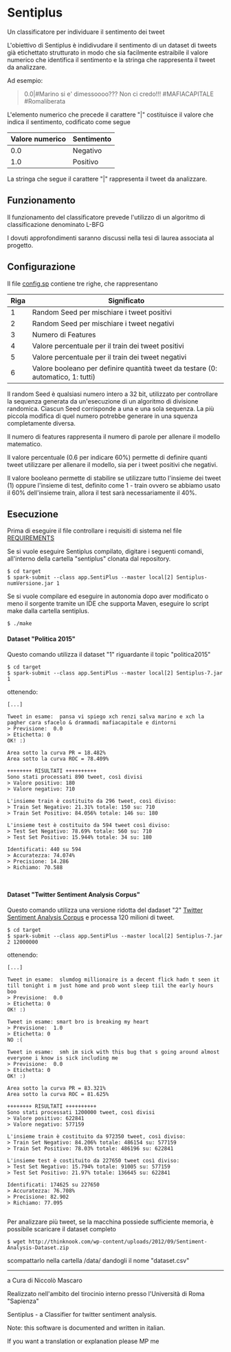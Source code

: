 # Sentiplus
Un classificatore per individuare il sentimento dei tweet

L'obiettivo di Sentiplus è indidivudare il sentimento di un dataset di tweets già etichettato strutturato in modo che sia facilmente estraibile il valore numerico che identifica il sentimento e la stringa che rappresenta il tweet da analizzare. 

Ad esempio:

> 0.0|#Marino si e' dimessoooo??? Non ci credo!!!   #MAFIACAPITALE  #Romaliberata

L'elemento numerico che precede il carattere \"|\" costituisce il valore che indica il sentimento, codificato come segue

Valore numerico | Sentimento
------------ | -------------
0.0 | Negativo
1.0 | Positivo

La stringa che segue il carattere \"|\" rappresenta il tweet da analizzare.



## Funzionamento

Il funzionamento del classificatore prevede l'utilizzo di un algoritmo di classificazione denominato L-BFG

I dovuti approfondimenti saranno discussi nella tesi di laurea associata al progetto.

## Configurazione

Il file [config.sp](https://github.com/mascarock/sentiplus/blob/master/target/data/config.sp) contiene tre righe, che rappresentano

Riga| Significato
------------ | -------------
1 | Random Seed per mischiare i tweet positivi
2 | Random Seed per mischiare i tweet negativi
3 | Numero di Features
4 | Valore percentuale per il train dei tweet positivi
5 | Valore percentuale per il train dei tweet negativi
6 | Valore booleano per definire quantità tweet da testare (0: automatico, 1: tutti)

Il random Seed è qualsiasi numero intero a 32 bit, utilizzato per controllare la sequenza generata da un'esecuzione di un algoritmo di divisione randomica. Ciascun Seed corrisponde a una e una sola sequenza. La più piccola modifica di quel numero potrebbe generare in una squenza completamente diversa.

Il numero di features rappresenta il numero di parole per allenare il modello matematico.

Il valore percentuale (0.6 per indicare 60%) permette di definire quanti tweet utilizzare per allenare il modello, sia per i tweet positivi che negativi.

Il valore booleano permette di stabilire se utilizzare tutto l'insieme dei tweet (1) oppure l'insieme di test, definito come 1 - train ovvero se abbiamo usato il 60% dell'insieme train, allora il test sarà necessariamente il 40%.


## Esecuzione

Prima di eseguire il file controllare i requisiti di sistema nel file [REQUIREMENTS](https://github.com/mascarock/sentiplus/blob/master/REQUIREMENTS)

Se si vuole eseguire Sentiplus compilato, digitare i seguenti comandi, all'interno della cartella "sentiplus" clonata dal repository.

```shell
$ cd target
$ spark-submit --class app.SentiPlus --master local[2] Sentiplus-numVersione.jar 1 

```

Se si vuole compilare ed eseguire in autonomia dopo aver modificato o meno il sorgente tramite un IDE che supporta Maven, eseguire lo script make dalla cartella sentiplus.

```shell
$ ./make
```

#### Dataset "Politica 2015"

Questo comando utilizza il dataset "1" riguardante il topic "politica2015"

```shell
$ cd target
$ spark-submit --class app.SentiPlus --master local[2] Sentiplus-7.jar 1 
```
ottenendo:

```
[...]

Tweet in esame:  pansa vi spiego xch renzi salva marino e xch la pagher cara sfacelo & drammadi mafiacapitale e dintorni 
> Previsione:  0.0
> Etichetta: 0 
OK! :) 

Area sotto la curva PR = 18.482% 
Area sotto la curva ROC = 78.409%

++++++++ RISULTATI ++++++++++
Sono stati processati 890 tweet, così divisi
> Valore positivo: 180
> Valore negativo: 710

L'insieme train è costituito da 296 tweet, così diviso: 
> Train Set Negativo: 21.31% totale: 150 su: 710
> Train Set Positivo: 84.056% totale: 146 su: 180

L'insieme test è costituito da 594 tweet così diviso: 
> Test Set Negativo: 78.69% totale: 560 su: 710
> Test Set Positivo: 15.944% totale: 34 su: 180

Identificati: 440 su 594
> Accuratezza: 74.074%
> Precisione: 14.286
> Richiamo: 70.588



```
#### Dataset "Twitter Sentiment Analysis Corpus"

Questo comando utilizza una versione ridotta del dadaset "2" [Twitter Sentiment Analysis Corpus](http://thinknook.com/twitter-sentiment-analysis-training-corpus-dataset-2012-09-22/)
e processa 120 milioni di tweet.

```shell
$ cd target
$ spark-submit --class app.SentiPlus --master local[2] Sentiplus-7.jar 2 12000000
```
ottenendo:

```
[...]

Tweet in esame:  slumdog millionaire is a decent flick hadn t seen it till tonight i m just home and prob wont sleep tiil the early hours boo 
> Previsione:  0.0
> Etichetta: 0 
OK! :) 

Tweet in esame: smart bro is breaking my heart 
> Previsione:  1.0
> Etichetta: 0 
NO :( 

Tweet in esame:  smh im sick with this bug that s going around almost everyone i know is sick including me 
> Previsione:  0.0
> Etichetta: 0 
OK! :) 

Area sotto la curva PR = 83.321% 
Area sotto la curva ROC = 81.625%

++++++++ RISULTATI ++++++++++
Sono stati processati 1200000 tweet, così divisi
> Valore positivo: 622841
> Valore negativo: 577159

L'insieme train è costituito da 972350 tweet, così diviso: 
> Train Set Negativo: 84.206% totale: 486154 su: 577159
> Train Set Positivo: 78.03% totale: 486196 su: 622841

L'insieme test è costituito da 227650 tweet così diviso: 
> Test Set Negativo: 15.794% totale: 91005 su: 577159
> Test Set Positivo: 21.97% totale: 136645 su: 622841

Identificati: 174625 su 227650
> Accuratezza: 76.708%
> Precisione: 82.902
> Richiamo: 77.095


```

Per analizzare più tweet, se la macchina possiede sufficiente memoria, è possibile scaricare il dataset completo

```shell
$ wget http://thinknook.com/wp-content/uploads/2012/09/Sentiment-Analysis-Dataset.zip
```

scompattarlo nella cartella /data/ dandogli il nome "dataset.csv"


---

a Cura di Niccolò Mascaro

Realizzato nell'ambito del tirocinio interno presso l'Università di Roma "Sapienza"



Sentiplus - a Classifier for twitter sentiment analysis.

Note: this software is documented and written in italian.

If you want a translation or explanation please MP me
